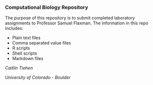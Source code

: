 ﻿### Computational Biology Repository
The purpose of this repository is to submit completed laboratory assignments to Professor Samuel Flaxman. The information in this repo includes: 
* Plain text files
* Comma separated value files
* R  scripts
* Shell scripts
* Markdown files

_Caitlin Tiehen_

_University of Colorado - Boulder_
